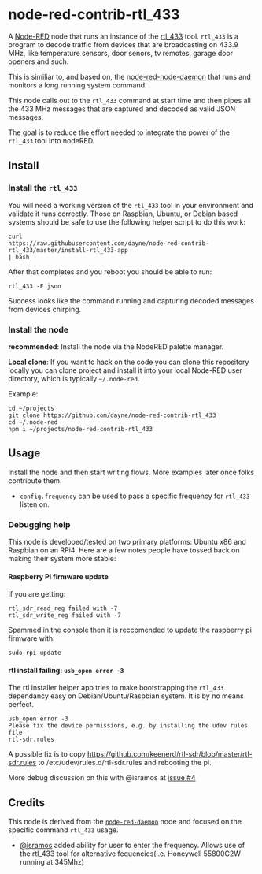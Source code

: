 # node-red-contrib-rtl\_433 

A [Node-RED](https://nodered.org/) node that runs an instance of the
[rtl\_433](https://github.com/merbanan/rtl_433) tool.  `rtl_433` is a program to
decode traffic from devices that are broadcasting on 433.9 MHz, like temperature
sensors, door senors, tv remotes, garage door openers and such.

This is similiar to, and based on, the
[node-red-node-daemon](https://github.com/node-red/node-red-nodes/tree/master/utility/daemon)
that runs and monitors a long running system command.

This node calls out to the `rtl_433` command at start time and then pipes all
the 433 MHz messages that are captured and decoded as valid JSON messages.

The goal is to reduce the effort needed to integrate the power of the `rtl_433` tool into
nodeRED. 

## Install

###  Install the `rtl_433`

You will need a working version of the `rtl_433` tool in your environment and validate it runs correctly.  Those on Raspbian, Ubuntu, or Debian based systems should be safe to use the following helper script to do this work:

```
curl
https://raw.githubusercontent.com/dayne/node-red-contrib-rtl_433/master/install-rtl_433-app
| bash
```

After that completes and you reboot you should be able to run:
```
rtl_433 -F json
```

Success looks like the command running and capturing decoded messages from devices chirping.

### Install the node

**recommended**: 
Install the node via the NodeRED palette manager.

**Local clone**: 
If you want to hack on the code you can clone this repository locally you can clone project
and install it into your local Node-RED user directory, which is typically `~/.node-red`.

Example:
```
cd ~/projects
git clone https://github.com/dayne/node-red-contrib-rtl_433
cd ~/.node-red
npm i ~/projects/node-red-contrib-rtl_433
```

## Usage

Install the node and then start writing flows. More examples later once folks contribute them.

* `config.frequency` can be used to pass a specific frequency for `rtl_433` listen on.


### Debugging help

This node is developed/tested on two primary platforms: Ubuntu x86 and Raspbian
on an RPi4. Here are a few notes people have tossed back on making their system
more stable:

#### Raspberry Pi firmware update

If you are getting:
```
rtl_sdr_read_reg failed with -7
rtl_sdr_write_reg failed with -7
```
Spammed in the console then it is reccomended to update the raspberry pi firmware with:

`sudo rpi-update` 

#### rtl install failing: `usb_open error -3`

The rtl installer helper app tries to make bootstrapping the `rtl_433`
dependancy easy on Debian/Ubuntu/Raspbian system. It is by no means perfect. 

```
usb_open error -3
Please fix the device permissions, e.g. by installing the udev rules file
rtl-sdr.rules
```

A possible fix is to copy https://github.com/keenerd/rtl-sdr/blob/master/rtl-sdr.rules
to /etc/udev/rules.d/rtl-sdr.rules and rebooting the pi.

More debug discussion on this with @isramos at [issue #4](https://github.com/dayne/node-red-contrib-rtl_433/issues/2)

## Credits

This node is derived from the [`node-red-daemon`](https://github.com/node-red/node-red-nodes/blob/master/utility/daemon/daemon.js) node and focused on the specific command `rtl_433` usage.

* [@isramos](https://github.com/isramos) added ability for user to enter the
  frequency.  Allows use of the rtl_433 tool for alternative fequencies(i.e.
  Honeywell 55800C2W running at 345Mhz)

